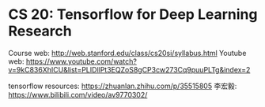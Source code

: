# CS 20: Tensorflow for Deep Learning Research
Course web: http://web.stanford.edu/class/cs20si/syllabus.html
Youtube web: https://www.youtube.com/watch?v=9kC836XhICU&list=PLIDllPt3EQZoS8gCP3cw273Cq9puuPLTg&index=2

tensorflow resources: https://zhuanlan.zhihu.com/p/35515805
李宏毅: https://www.bilibili.com/video/av9770302/